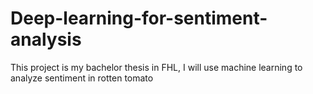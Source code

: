 # Deep-learning-for-sentiment-analysis
This project is my bachelor thesis in FHL, I will use machine learning to analyze sentiment in rotten tomato
